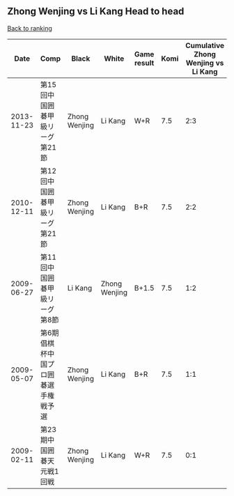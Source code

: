 ## Zhong Wenjing vs Li Kang Head to head

[Back to ranking](../../index.md)




| **Date** | **Comp** | **Black** | **White** | **Game result** | **Komi** | **Cumulative Zhong Wenjing vs Li Kang** | **Zhong Wenjing streak** | **Li Kang streak** | 
| --- | --- | --- | --- | --- | --- | --- | --- | --- |
| 2013-11-23 | 第15回中国囲碁甲級リーグ第21節 | Zhong Wenjing | Li Kang | W+R | 7.5 | 2:3 | 0 | 1 | 
| 2010-12-11 | 第12回中国囲碁甲級リーグ第21節 | Zhong Wenjing | Li Kang | B+R | 7.5 | 2:2 | 1 | 0 | 
| 2009-06-27 | 第11回中国囲碁甲級リーグ第8節 | Li Kang | Zhong Wenjing | B+1.5 | 7.5 | 1:2 | 0 | 1 | 
| 2009-05-07 | 第6期倡棋杯中国プロ囲碁選手権戦予選 | Zhong Wenjing | Li Kang | B+R | 7.5 | 1:1 | 1 | 0 | 
| 2009-02-11 | 第23期中国囲碁天元戦1回戦 | Zhong Wenjing | Li Kang | W+R | 7.5 | 0:1 | 0 | 1 |




